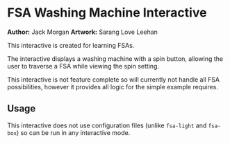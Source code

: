 # FSA Washing Machine Interactive

**Author:** Jack Morgan
**Artwork:** Sarang Love Leehan

This interactive is created for learning FSAs.

The interactive displays a washing machine with a spin button, allowing the user
to traverse a FSA while viewing the spin setting.

This interactive is not feature complete so will currently not handle all FSA possibilities, however it provides all logic for the simple example requires.

## Usage

This interactive does not use configuration files (unlike `fsa-light` and `fsa-box`) so can be run in any interactive mode.
